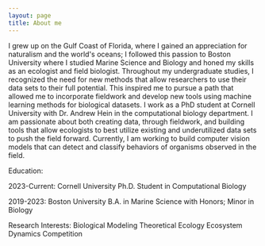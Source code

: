 ```yaml
---
layout: page
title: About me
---
```


I grew up on the Gulf Coast of Florida, where I gained an appreciation for naturalism and the world's oceans; I followed this passion to Boston University where I studied Marine Science and Biology and honed my skills as an ecologist and field biologist. Throughout my undergraduate studies, I recognized the need for new methods that allow researchers to use their data sets to their full potential.  This inspired me to pursue a path that allowed me to incorporate fieldwork and develop new tools using machine learning methods for biological datasets. I work as a PhD student at Cornell University with Dr. Andrew Hein in the computational biology department.  I am passionate about both creating data, through fieldwork, and building tools that allow ecologists to best utilize existing and underutilized data sets to push the field forward. Currently, I am working to build computer vision models that can detect and classify behaviors of organisms observed in the field. 

Education:

2023-Current: Cornell University Ph.D. Student in Computational Biology 

2019-2023: Boston University B.A. in Marine Science with Honors; Minor in Biology

Research Interests:
Biological Modeling
Theoretical Ecology
Ecosystem Dynamics
Competition

